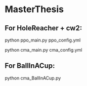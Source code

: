 # MasterThesis

## For HoleReacher + cw2:

python ppo_main.py ppo_config.yml

python cma_main.py cma_config.yml



## For BallInACup:

python cma_BallInACup.py
